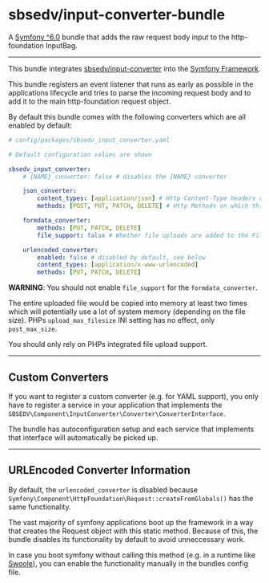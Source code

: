 # sbsedv/input-converter-bundle

A [Symfony ^6.0](https://symfony.com/) bundle that adds the raw request body input to the http-foundation InputBag.

---

This bundle integrates [sbsedv/input-converter](https://github.com/SBSEDV/input-converter-php) into the [Symfony Framework](https://symfony.com/).

This bundle registers an event listener that runs as early as possible in the applications lifecycle and tries to parse the incoming request body
and to add it to the main http-foundation request object.

By default this bundle comes with the following converters which are all enabled by default:

```yaml
# config/packages/sbsedv_input_converter.yaml

# Default configuration values are shown

sbsedv_input_converter:
    # {NAME}_converter: false # disables the {NAME} converter

    json_converter:
        content_types: [application/json] # Http Content-Type headers on which this converter will work
        methods: [POST, PUT, PATCH, DELETE] # Http Methods on which this convert will work

    formdata_converter:
        methods: [PUT, PATCH, DELETE]
        file_support: false # Whether file uploads are added to the FileBag

    urlencoded_converter:
        enabled: false # disabled by default, see below
        content_types: [application/x-www-urlencoded]
        methods: [PUT, PATCH, DELETE]
```

**WARNING**: You should not enable `file_support` for the `formdata_converter`.

The entire uploaded file would be copied into memory at least two times which will potentially use a lot of system memory (depending on the file size).
PHPs `upload_max_filesize` INI setting has no effect, only `post_max_size`.

You should only rely on PHPs integrated file upload support.

---

## **Custom Converters**

If you want to register a custom converter (e.g. for YAML support), you only have to register a service in your application that implements the `SBSEDV\Component\InputConverter\Converter\ConverterInterface`.

The bundle has autoconfiguration setup and each service that implements that interface will automatically be picked up.

---

## **URLEncoded Converter Information**

By default, the `urlencoded_converter` is disabled because `Symfony\Component\HttpFoundation\Request::createFromGlobals()` has the same functionality.

The vast majority of symfony applications boot up the framework in a way that creates the Request object with this static method. 
Because of this, the bundle disables its functionality by default to avoid unneccessary work.

In case you boot symfony without calling this method (e.g. in a runtime like [Swoole](https://github.com/php-runtime/swoole)), you can enable the functionality manually in the bundles config file.
